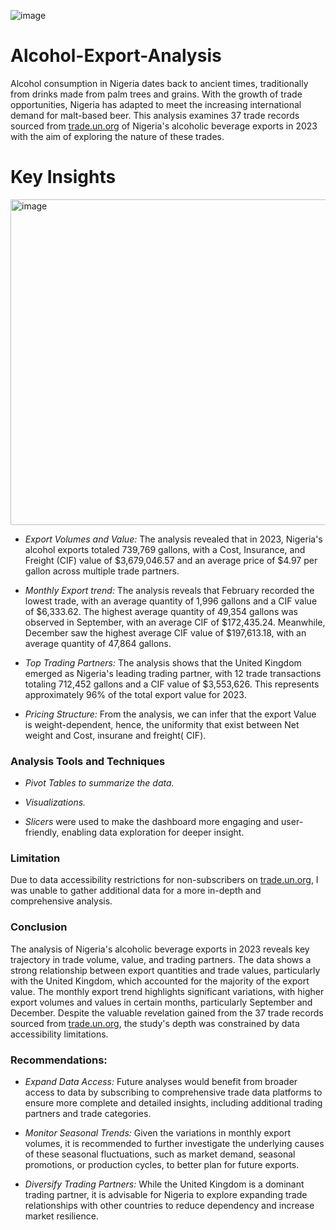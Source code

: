 ![image](https://github.com/user-attachments/assets/94422c57-f684-47ca-a43d-f9b1711610eb)


# Alcohol-Export-Analysis

Alcohol consumption in Nigeria dates back to ancient times, traditionally from drinks made from palm trees and grains. With the growth of trade opportunities, Nigeria has adapted to meet the increasing international demand for malt-based beer. This analysis examines 37 trade records sourced from [trade.un.org](https://trade.un.org)
 of Nigeria's alcoholic beverage exports in 2023 with the aim of exploring the nature of these trades.

# Key Insights

<img width="521" alt="image" src="https://github.com/user-attachments/assets/2bcbb810-cbd2-486a-829b-4b64d35419d4" />

- *Export Volumes and Value:* The analysis revealed that in 2023, Nigeria's alcohol exports totaled 739,769 gallons, with a Cost, Insurance, and Freight (CIF) value of $3,679,046.57 and an average price of $4.97 per gallon across multiple trade partners.

- *Monthly Export trend:* The analysis reveals that February recorded the lowest trade, with an average quantity of 1,996 gallons and a CIF value of $6,333.62. The highest average quantity of 49,354 gallons was observed in September, with an average CIF of $172,435.24. Meanwhile, December saw the highest average CIF value of $197,613.18, with an average quantity of 47,864 gallons.

- *Top Trading Partners:* The analysis shows that the United Kingdom emerged as Nigeria's leading trading partner, with 12 trade transactions totaling 712,452 gallons and a CIF value of $3,553,626. This represents approximately 96% of the total export value for 2023.

- *Pricing Structure:* From the analysis, we can infer that the export Value is weight-dependent, hence, the uniformity that exist between Net weight and Cost, insurane and freight( CIF).
  

### Analysis Tools and Techniques
- *Pivot Tables to summarize the data.*

- *Visualizations.*

- *Slicers* were used to make the dashboard more engaging and user-friendly, enabling data exploration for deeper insight.

### Limitation
Due to data accessibility restrictions for non-subscribers on [trade.un.org](https://trade.un.org), I was unable to gather additional data for a more in-depth and comprehensive analysis.

### Conclusion
The analysis of Nigeria's alcoholic beverage exports in 2023 reveals key trajectory in trade volume, value, and trading partners. The data shows a strong relationship between export quantities and trade values, particularly with the United Kingdom, which accounted for the majority of the export value. The monthly export trend highlights significant variations, with higher export volumes and values in certain months, particularly September and December. Despite the valuable revelation gained from the 37 trade records sourced from [trade.un.org](https://trade.un.org), the study's depth was constrained by data accessibility limitations.

### Recommendations:
- *Expand Data Access:* Future analyses would benefit from broader access to data by subscribing to comprehensive trade data platforms to ensure more complete and detailed insights, including additional trading partners and trade categories.

- *Monitor Seasonal Trends:* Given the variations in monthly export volumes, it is recommended to further investigate the underlying causes of these seasonal fluctuations, such as market demand, seasonal promotions, or production cycles, to better plan for future exports.

- *Diversify Trading Partners:* While the United Kingdom is a dominant trading partner, it is advisable for Nigeria to explore expanding trade relationships with other countries to reduce dependency and increase market resilience.




